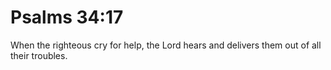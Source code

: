 # Psalms 34:17

When the righteous cry for help, the Lord hears and delivers them out of all their troubles.
